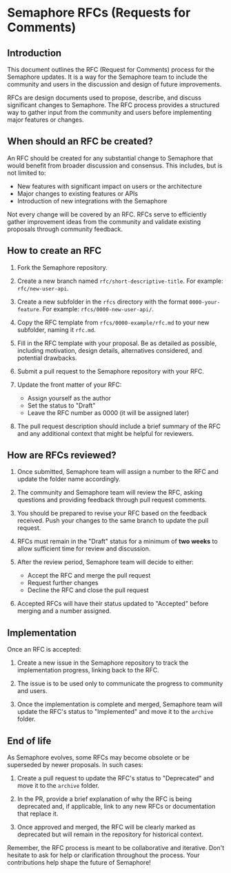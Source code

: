 # Semaphore RFCs (Requests for Comments)

## Introduction

This document outlines the RFC (Request for Comments) process for the Semaphore updates. It is a way for the Semaphore team to include the community and users in the discussion and design of future improvements.

RFCs are design documents used to propose, describe, and discuss significant changes to Semaphore. The RFC process provides a structured way to gather input from the community and users before implementing major features or changes.

## When should an RFC be created?

An RFC should be created for any substantial change to Semaphore that would benefit from broader discussion and consensus. This includes, but is not limited to:

- New features with significant impact on users or the architecture
- Major changes to existing features or APIs
- Introduction of new integrations with the Semaphore

Not every change will be covered by an RFC. RFCs serve to efficiently gather improvement ideas from the community and validate existing proposals through community feedback.

## How to create an RFC

1. Fork the Semaphore repository.

2. Create a new branch named `rfc/short-descriptive-title`. For example: `rfc/new-user-api`.

3. Create a new subfolder in the `rfcs` directory with the format `0000-your-feature`. For example: `rfcs/0000-new-user-api/`.

4. Copy the RFC template from `rfcs/0000-example/rfc.md` to your new subfolder, naming it `rfc.md`.

5. Fill in the RFC template with your proposal. Be as detailed as possible, including motivation, design details, alternatives considered, and potential drawbacks.

6. Submit a pull request to the Semaphore repository with your RFC.

7. Update the front matter of your RFC:
   - Assign yourself as the author
   - Set the status to "Draft"
   - Leave the RFC number as 0000 (it will be assigned later)

8. The pull request description should include a brief summary of the RFC and any additional context that might be helpful for reviewers.

## How are RFCs reviewed?

1. Once submitted, Semaphore team will assign a number to the RFC and update the folder name accordingly.

2. The community and Semaphore team will review the RFC, asking questions and providing feedback through pull request comments.

3. You should be prepared to revise your RFC based on the feedback received. Push your changes to the same branch to update the pull request.

4. RFCs must remain in the "Draft" status for a minimum of **two weeks** to allow sufficient time for review and discussion.

5. After the review period, Semaphore team will decide to either:
   - Accept the RFC and merge the pull request
   - Request further changes
   - Decline the RFC and close the pull request

6. Accepted RFCs will have their status updated to "Accepted" before merging and a number assigned.

## Implementation

Once an RFC is accepted:

1. Create a new issue in the Semaphore repository to track the implementation progress, linking back to the RFC.

2. The issue is to be used only to communicate the progress to community and users. 

3. Once the implementation is complete and merged, Semaphore team will update the RFC's status to "Implemented" and move it to the `archive` folder.

## End of life

As Semaphore evolves, some RFCs may become obsolete or be superseded by newer proposals. In such cases:

1. Create a pull request to update the RFC's status to "Deprecated" and move it to the `archive` folder. 

2. In the PR, provide a brief explanation of why the RFC is being deprecated and, if applicable, link to any new RFCs or documentation that replace it.

3. Once approved and merged, the RFC will be clearly marked as deprecated but will remain in the repository for historical context.

Remember, the RFC process is meant to be collaborative and iterative. Don't hesitate to ask for help or clarification throughout the process. Your contributions help shape the future of Semaphore!